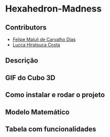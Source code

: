 # Hexahedron-Madness

## Contributors

* [Felipe Maluli de Carvalho Dias](https://github.com/FeMCDias)
* [Lucca Hiratsuca Costa](https://github.com/LuccaHiratsuca)


## Descrição

## GIF do Cubo 3D


## Como instalar e rodar o projeto

## Modelo Matemático


## Tabela com funcionalidades



>